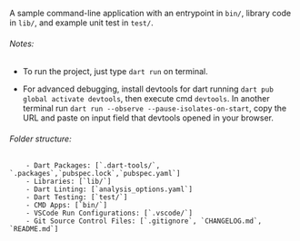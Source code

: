 A sample command-line application with an entrypoint in `bin/`, library code
in `lib/`, and example unit test in `test/`.

###### Notes: 
- To run the project, just type `dart run` on terminal.

- For advanced debugging, install devtools for dart running `dart pub global activate devtools`, then execute cmd `devtools`. In another terminal run `dart run --observe --pause-isolates-on-start`, copy the URL and paste on input field that devtools opened in your browser.

###### Folder structure: 
```
    - Dart Packages: [`.dart-tools/`, `.packages`,`pubspec.lock`,`pubspec.yaml`]
    - Libraries: [`lib/`]
    - Dart Linting: [`analysis_options.yaml`]
    - Dart Testing: [`test/`]
    - CMD Apps: [`bin/`]
    - VSCode Run Configurations: [`.vscode/`]
    - Git Source Control Files: [`.gitignore`, `CHANGELOG.md`, `README.md`]
```
